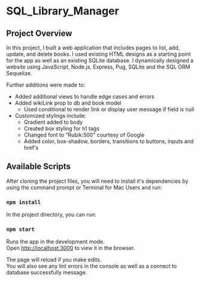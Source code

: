 # SQL_Library_Manager
## Project Overview

In this project, I built a web application that includes pages to list, add, update, and delete books. I used existing HTML designs as a starting point for the app as well as an existing SQLite database.  I dynamically designed a website using JavaScript, Node.js, Express, Pug, SQLite and the SQL ORM Sequelize.

Further additions were made to:

- Added additional views to handle edge cases and errors
- Added wikiLink prop to db and book model
  - Used conditional to render link or display user message if field is null
- Customized stylings include:
  - Gradient added to body
  - Created box styling for h1 tags
  - Changed font to "Rubik:500" courtesy of Google 
  - Added color, box-shadow, borders, transitions to buttons, inputs and href's

## Available Scripts

After cloning the project files, you will need to install it's dependencies by using the command prompt or Terminal for Mac Users and run:

### `npm install`

In the project directory, you can run:

### `npm start`

Runs the app in the development mode.\
Open [http://localhost:3000](http://localhost:3000) to view it in the browser.

The page will reload if you make edits.\
You will also see any lint errors in the console as well as a connect to database successfully message.
